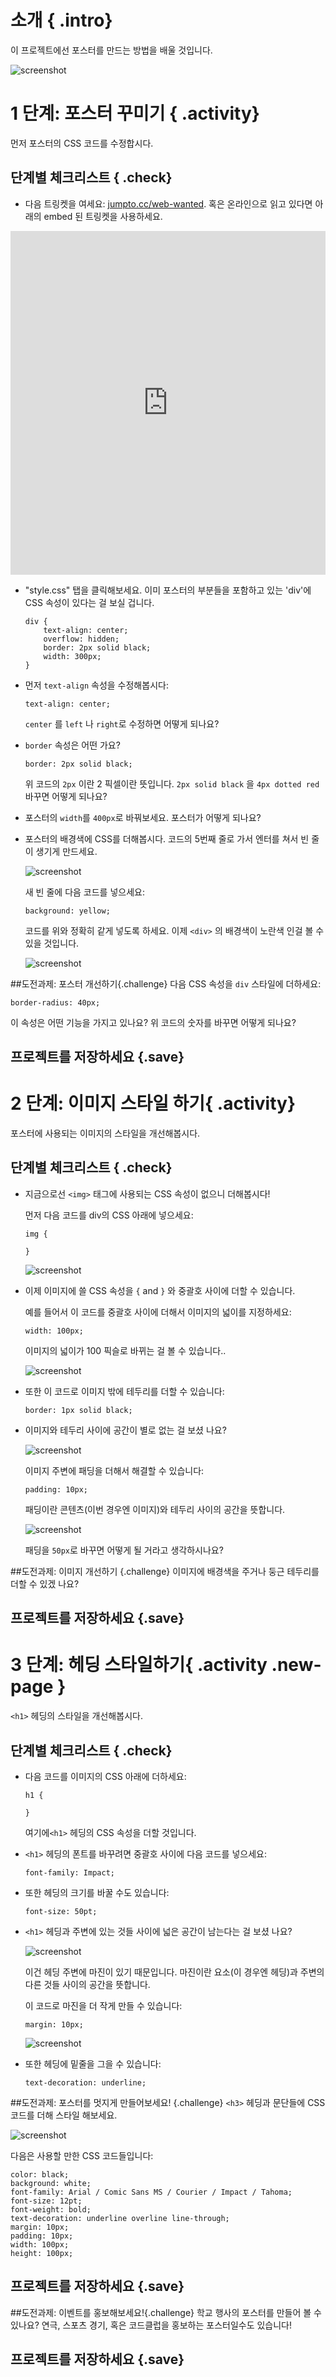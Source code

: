 # 소개 { .intro}

이 프로젝트에선 포스터를 만드는 방법을 배울 것입니다.

![screenshot](wanted-final.png)

# 1 단계: 포스터 꾸미기 { .activity}

먼저 포스터의 CSS 코드를 수정합시다.

## 단계별 체크리스트 { .check}

+ 다음 트링켓을 여세요: <a href="http://jumpto.cc/web-wanted" target="_blank">jumpto.cc/web-wanted</a>. 혹은 온라인으로 읽고 있다면 아래의 embed 된 트링켓을 사용하세요.

<div class="trinket">
	<iframe src="https://trinket.io/embed/html/58318bee1f" width="100%" height="550" frameborder="0" marginwidth="0" marginheight="0" allowfullscreen>
	</iframe>
</div>

+ "style.css" 탭을 클릭해보세요. 이미 포스터의 부분들을 포함하고 있는 'div'에 CSS 속성이 있다는 걸 보실 겁니다.

	```
	div {
		text-align: center;
	    overflow: hidden;
	    border: 2px solid black;
	    width: 300px;
    }
	```

+ 먼저 `text-align` 속성을 수정해봅시다:

	```
	text-align: center;
	```

	`center` 를 `left` 나 `right`로 수정하면 어떻게 되나요?

+ `border` 속성은 어떤 가요?

	```
	border: 2px solid black;
	```

	위 코드의 `2px` 이란 2 픽셀이란 뜻입니다. `2px solid black` 을 `4px dotted red` 바꾸면 어떻게 되나요?

+ 포스터의 `width`를 `400px`로 바꿔보세요. 포스터가 어떻게 되나요?

+ 포스터의 배경색에 CSS를 더해봅시다. 코드의 5번째 줄로 가서 엔터를 쳐서 빈 줄이 생기게 만드세요.

	![screenshot](wanted-newline.png)

	새 빈 줄에 다음 코드를 넣으세요:

	```
	background: yellow;
	```

	코드를 위와 정확히 같게 넣도록 하세요. 이제 `<div>` 의 배경색이 노란색 인걸 볼 수 있을 것입니다.

	![screenshot](wanted-background.png)

##도전과제: 포스터 개선하기{.challenge}
다음 CSS 속성을 `div` 스타일에 더하세요:

```
border-radius: 40px;
```

이 속성은 어떤 기능을 가지고 있나요? 위 코드의 숫자를 바꾸면 어떻게 되나요?

## 프로젝트를 저장하세요 {.save}

# 2 단계: 이미지 스타일 하기{ .activity}

포스터에 사용되는 이미지의 스타일을 개선해봅시다.

## 단계별 체크리스트 { .check}

+ 지금으로선 `<img>` 태그에 사용되는 CSS 속성이 없으니 더해봅시다!

	먼저 다음 코드를 div의 CSS 아래에 넣으세요:

	```
	img {

	}
	```

	![screenshot](wanted-img-css.png)

+ 이제 이미지에 쓸 CSS 속성을  `{` and `}` 와 중괄호 사이에 더할 수 있습니다.

	예를 들어서 이 코드를 중괄호 사이에 더해서 이미지의 넓이를 지정하세요:

	```
	width: 100px;
	```

	이미지의 넓이가 100 픽슬로 바뀌는 걸 볼 수 있습니다..

	![screenshot](wanted-img-width.png)

+ 또한 이 코드로 이미지 밖에 테두리를 더할 수 있습니다:

	```
	border: 1px solid black;
	```

+ 이미지와 테두리 사이에 공간이 별로 없는 걸 보셨 나요?

	![screenshot](wanted-img-border.png)

	이미지 주변에 패딩을 더해서 해결할 수 있습니다:

	```
	padding: 10px;
	```

	패딩이란 콘텐츠(이번 경우엔 이미지)와 테두리 사이의 공간을 뜻합니다.

	![screenshot](wanted-img-padding.png)

	패딩을  `50px`로 바꾸면 어떻게 될 거라고 생각하시나요?

##도전과제: 이미지 개선하기 {.challenge}
이미지에 배경색을 주거나 둥근 테두리를 더할 수 있겠 나요?

## 프로젝트를 저장하세요 {.save}

# 3 단계: 헤딩 스타일하기{ .activity .new-page }

`<h1>` 헤딩의 스타일을 개선해봅시다.

## 단계별 체크리스트 { .check}

+ 다음 코드를 이미지의 CSS 아래에 더하세요:

	```
	h1 {

	}
	```

	여기에`<h1>` 헤딩의 CSS 속성을 더할 것입니다.

+ `<h1>` 헤딩의 폰트를 바꾸려면 중괄호 사이에 다음 코드를 넣으세요:

	```
	font-family: Impact;
	```

+ 또한 헤딩의 크기를 바꿀 수도 있습니다:

	```
	font-size: 50pt;
	```

+ 	`<h1>` 헤딩과 주변에 있는 것들 사이에 넓은 공간이 남는다는 걸 보셨 나요?

	![screenshot](wanted-h1-margin.png)

	이건 헤딩 주변에 마진이 있기 때문입니다. 마진이란 요소(이 경우엔 헤딩)과 주변의 다른 것들 사이의 공간을 뜻합니다.

	이 코드로 마진을 더 작게 만들 수 있습니다:

	```
	margin: 10px;
	```

	![screenshot](wanted-h1-margin-small.png)

+ 또한 헤딩에 밑줄을 그을 수 있습니다:

	```
	text-decoration: underline;
	```

##도전과제: 포스터를 멋지게 만들어보세요! {.challenge}
`<h3>` 헤딩과 문단들에 CSS코드를 더해 스타일 해보세요.

![screenshot](wanted-final.png)

다음은 사용할 만한 CSS 코드들입니다:

```
color: black;
background: white;
font-family: Arial / Comic Sans MS / Courier / Impact / Tahoma;
font-size: 12pt;
font-weight: bold;
text-decoration: underline overline line-through;
margin: 10px;
padding: 10px;
width: 100px;
height: 100px;
```

## 프로젝트를 저장하세요 {.save}

##도전과제: 이벤트를 홍보해보세요!{.challenge}
학교 행사의 포스터를 만들어 볼 수 있나요? 연극, 스포츠 경기, 혹은 코드클럽을 홍보하는 포스터일수도 있습니다!

## 프로젝트를 저장하세요 {.save}

